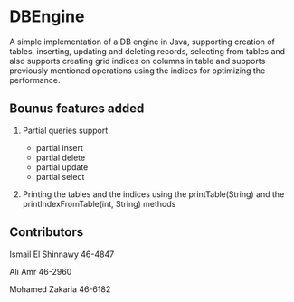 # DBEngine

A simple implementation of a DB engine in Java, supporting creation of tables, inserting, updating and deleting records, selecting from tables and also supports creating grid indices on columns in table and supports previously mentioned operations using the indices for optimizing the performance.

## Bounus features added

1. Partial queries support

    * partial insert
    * partial delete
    * partial update
    * partial select

2. Printing the tables and the indices using the printTable(String) and the printIndexFromTable(int, String) methods


## Contributors

Ismail El Shinnawy 46-4847

Ali Amr 46-2960

Mohamed Zakaria 46-6182